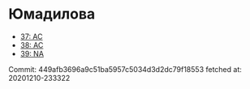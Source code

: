 # Юмадилова
- [37: AC](37.md)
- [38: AC](38.md)
- [39: NA](39.md)

Commit: 449afb3696a9c51ba5957c5034d3d2dc79f18553
 fetched at: 20201210-233322
